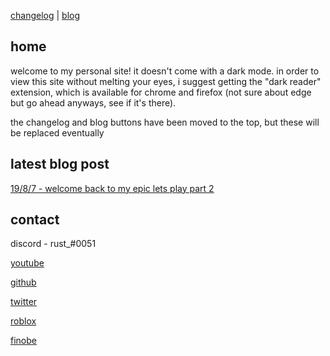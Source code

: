 [changelog](https://rustmotherboard.github.io/changelog) | [blog](https://rustmotherboard.github.io/blog)

## home
welcome to my personal site! it doesn't come with a dark mode. in order to view this site without melting your eyes, i suggest getting the "dark reader" extension, which is available for chrome and firefox (not sure about edge but go ahead anyways, see if it's there).

the changelog and blog buttons have been moved to the top, but these will be replaced eventually

## latest blog post
[19/8/7 - welcome back to my epic lets play part 2](https://rustmotherboard.github.io/archive/2019/08/19-8-8)

## contact
discord - rust_#0051

[youtube](https://www.youtube.com/channel/UCsIo5NUwh_LsvnfE7OwKmg)

[github](https://github.com/rustMotherboard)

[twitter](https://twitter.com/rustMotherboard)

[roblox](https://www.roblox.com/users/58971301/profile)

[finobe](https://finobe.com/user/82445)